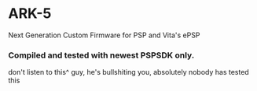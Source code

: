 # ARK-5
Next Generation Custom Firmware for PSP and Vita's ePSP

### Compiled and tested with newest PSPSDK only.
don't listen to this^ guy, he's bullshiting you, absolutely nobody has tested this
